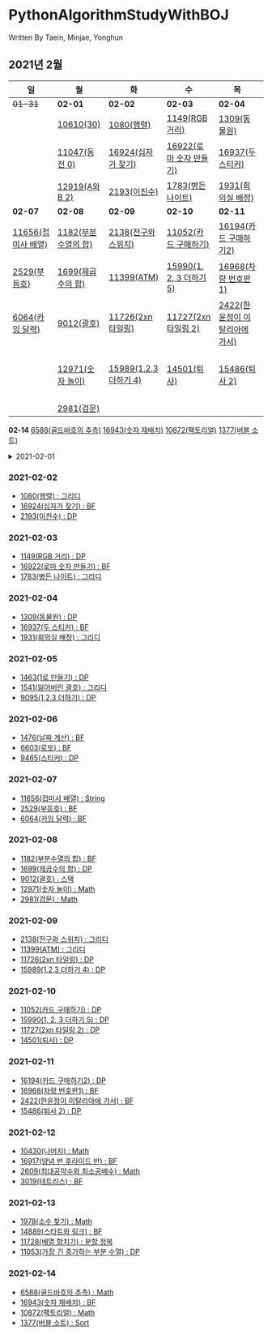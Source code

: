 # PythonAlgorithmStudyWithBOJ

Written By Taein, Minjae, Yonghun

## 2021년 2월
**일**|**월**|**화**|**수**|**목**|**금**|**토**
|------|------|------|------|------|------|------
~~01-31~~|**02-01**|**02-02**|**02-03**|**02-04**|**02-05**|**02-06**
||[10610(30)](https://www.acmicpc.net/problem/10610)|[1080(행렬)](https://www.acmicpc.net/problem/1080)|[1149(RGB 거리)](https://www.acmicpc.net/problem/1149)|[1309(동물원)](https://www.acmicpc.net/problem/1309)|[1463(1로 만들기)](https://www.acmicpc.net/problem/1463)|[1476(날짜 계산)](https://www.acmicpc.net/problem/1476)
||[11047(동전 0)](https://www.acmicpc.net/problem/11047)|[16924(십자가 찾기)](https://www.acmicpc.net/problem/16924)|[16922(로마 숫자 만들기)](https://www.acmicpc.net/problem/16922)|[16937(두 스티커)](https://www.acmicpc.net/problem/16937)|[1541(잃어버린 괄호)](https://www.acmicpc.net/problem/1541)|[6603(로또)](https://www.acmicpc.net/problem/6603)
||[12919(A와 B 2)](https://www.acmicpc.net/problem/12919)|[2193(이친수)](https://www.acmicpc.net/problem/2193)|[1783(병든 나이트)](https://www.acmicpc.net/problem/1783)|[1931(회의실 배정)](https://www.acmicpc.net/problem/1931)|[9095(1,2,3 더하기)](https://www.acmicpc.net/problem/9095)|[9465(스티커)](https://www.acmicpc.net/problem/9465)
**02-07**|**02-08**|**02-09**|**02-10**|**02-11**|**02-12**|**02-13**
[11656(접미사 배열)](https://www.acmicpc.net/problem/11656)|[1182(부분수열의 합)](https://www.acmicpc.net/problem/1182)|[2138(전구와 스위치)](https://www.acmicpc.net/problem/2138)|[11052(카드 구매하기)](https://www.acmicpc.net/problem/11052)|[16194(카드 구매하기2)](https://www.acmicpc.net/problem/16194)|[10430(나머지)](https://www.acmicpc.net/problem/10430)|[1978(소수 찾기)](https://www.acmicpc.net/problem/1978)
[2529(부등호)](https://www.acmicpc.net/problem/2529)|[1699(제곱수의 합)](https://www.acmicpc.net/problem/1699)|[11399(ATM)](https://www.acmicpc.net/problem/11399)|[15990(1, 2, 3 더하기 5)](https://www.acmicpc.net/problem/15990)|[16968(차량 번호판1)](https://www.acmicpc.net/problem/16968)|[16917(양념 반 후라이드 반)](https://www.acmicpc.net/problem/16917)|[14889(스타트와 링크)](https://www.acmicpc.net/problem/14889)
[6064(카잉 달력)](https://www.acmicpc.net/problem/6064)|[9012(괄호)](https://www.acmicpc.net/problem/9012)|[11726(2xn 타일링)](https://www.acmicpc.net/problem/11726)|[11727(2xn 타일링 2)](https://www.acmicpc.net/problem/11727)|[2422(한윤정이 이탈리아에 가서)](https://www.acmicpc.net/problem/2422)|[2609(최대공약수와 최소공배수)](https://www.acmicpc.net/problem/2609)|[11728(배열 합치기)](https://www.acmicpc.net/problem/11728)
||[12971(숫자 놀이)](https://www.acmicpc.net/problem/12971)|[15989(1,2,3 더하기 4)](https://www.acmicpc.net/problem/15989)|[14501(퇴사)](https://www.acmicpc.net/problem/14501)|[15486(퇴사 2)](https://www.acmicpc.net/problem/15486)|[3019(테트리스)](https://www.acmicpc.net/problem/3019)|[11053(가장 긴 증가하는 부분 수열)](https://www.acmicpc.net/problem/11053)
||[2981(검문)](https://www.acmicpc.net/problem/2981)
**02-14**
[6588(골드바흐의 추측)](https://www.acmicpc.net/problem/6588)
[16943(숫자 재배치)](https://www.acmicpc.net/problem/16943)
[10872(팩토리얼)](https://www.acmicpc.net/problem/10872)
[1377(버블 소트)](https://www.acmicpc.net/problem/1377)

<details>
<summary>2021-02-01</summary>
<div markdown="1">
[10610(30) : 그리디](https://www.acmicpc.net/problem/10610)<br>
[11047(동전 0) : 그리디](https://www.acmicpc.net/problem/11047)<br> 
[12919(A와 B 2) : 그리디](https://www.acmicpc.net/problem/12919)<br>
</div>
</details>

### 2021-02-02
- [1080(행렬) : 그리디](https://www.acmicpc.net/problem/1080)
- [16924(십자가 찾기) : BF](https://www.acmicpc.net/problem/16924)
- [2193(이친수) : DP](https://www.acmicpc.net/problem/2193)
 
### 2021-02-03
- [1149(RGB 거리) : DP](https://www.acmicpc.net/problem/1149)
- [16922(로마 숫자 만들기) : BF](https://www.acmicpc.net/problem/16922)
- [1783(병든 나이트) : 그리디](https://www.acmicpc.net/problem/1783)

### 2021-02-04
- [1309(동물원) : DP](https://www.acmicpc.net/problem/1309)
- [16937(두 스티커) : BF](https://www.acmicpc.net/problem/16937)
- [1931(회의실 배정) : 그리디](https://www.acmicpc.net/problem/1931)
 
### 2021-02-05
- [1463(1로 만들기) : DP](https://www.acmicpc.net/problem/1463)
- [1541(잃어버린 괄호) : 그리디](https://www.acmicpc.net/problem/1541)
- [9095(1,2,3 더하기) : DP](https://www.acmicpc.net/problem/9095)

### 2021-02-06
- [1476(날짜 계산) : BF](https://www.acmicpc.net/problem/1476)
- [6603(로또) : BF](https://www.acmicpc.net/problem/6603)
- [9465(스티커) : DP](https://www.acmicpc.net/problem/9465)

### 2021-02-07
- [11656(접미사 배열) : String](https://www.acmicpc.net/problem/11656)
- [2529(부등호) : BF](https://www.acmicpc.net/problem/2529)
- [6064(카잉 달력) : BF](https://www.acmicpc.net/problem/6064)

### 2021-02-08
- [1182(부분수열의 합) : BF](https://www.acmicpc.net/problem/1182)
- [1699(제곱수의 합) : DP](https://www.acmicpc.net/problem/1699)
- [9012(괄호) : 스택](https://www.acmicpc.net/problem/9012)
- [12971(숫자 놀이) : Math](https://www.acmicpc.net/problem/12971)
- [2981(검문) : Math](https://www.acmicpc.net/problem/2981)

### 2021-02-09
- [2138(전구와 스위치) : 그리디](https://www.acmicpc.net/problem/2138)
- [11399(ATM) : 그리디](https://www.acmicpc.net/problem/11399)
- [11726(2xn 타일링) : DP](https://www.acmicpc.net/problem/11726)
- [15989(1,2,3 더하기 4) : DP](https://www.acmicpc.net/problem/15989)

### 2021-02-10
- [11052(카드 구매하기) : DP](https://www.acmicpc.net/problem/11052)
- [15990(1, 2, 3 더하기 5) : DP](https://www.acmicpc.net/problem/15990)
- [11727(2xn 타일링 2) : DP](https://www.acmicpc.net/problem/11727)
- [14501(퇴사) : DP](https://www.acmicpc.net/problem/14501)

### 2021-02-11
- [16194(카드 구매하기2) : DP](https://www.acmicpc.net/problem/16194)
- [16968(차량 번호판1) : BF](https://www.acmicpc.net/problem/16968)
- [2422(한윤정이 이탈리아에 가서) : BF](https://www.acmicpc.net/problem/2422)
- [15486(퇴사 2) : DP](https://www.acmicpc.net/problem/15486)

### 2021-02-12
- [10430(나머지) : Math](https://www.acmicpc.net/problem/10430)
- [16917(양념 반 후라이드 반) : BF](https://www.acmicpc.net/problem/16917)
- [2609(최대공약수와 최소공배수) : Math](https://www.acmicpc.net/problem/2609)
- [3019(테트리스) : BF](https://www.acmicpc.net/problem/3019)

### 2021-02-13
- [1978(소수 찾기) : Math](https://www.acmicpc.net/problem/1978)
- [14889(스타트와 링크) : BF](https://www.acmicpc.net/problem/14889)
- [11728(배열 합치기) : 분할 정복](https://www.acmicpc.net/problem/11728)
- [11053(가장 긴 증가하는 부분 수열) : DP](https://www.acmicpc.net/problem/11053)

### 2021-02-14
- [6588(골드바흐의 추측) : Math](https://www.acmicpc.net/problem/6588)
- [16943(숫자 재배치) : BF](https://www.acmicpc.net/problem/16943)
- [10872(팩토리얼) : Math](https://www.acmicpc.net/problem/10872)
- [1377(버블 소트) : Sort](https://www.acmicpc.net/problem/1377)
